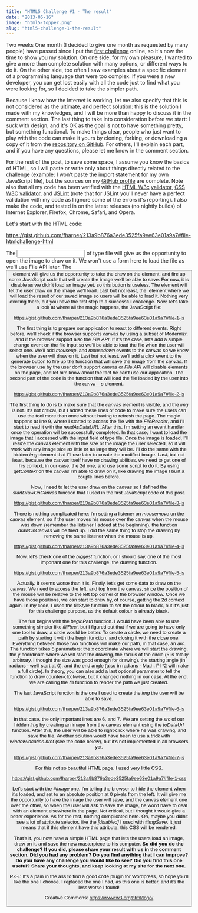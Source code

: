 ```yaml
---
title: "HTML5 Challenge #1 - The result"
date: "2013-05-16"
image: "html5-topper.png"
slug: "html5-challenge-1-the-result"
---
```


Two weeks One month (I decided to give one month as requested by many people) have passed since I put the [first challenge](https://fred.dev/html5-challenge-1-canvas-file-api/ "HTML5 challenge #1 – Canvas & File API") online, so it's now the time to show you my solution. On one side, for my own pleasure, I wanted to give a more than complete solution with many options, or different ways to do it. On the other side, too often I saw examples about a specific element of a programming language that were too complex. If you were a new developer, you can get lost easily with all the code just to find what you were looking for, so I decided to take the simpler path.

Because I know how the Internet is working, let me also specify that this is not considered as the ultimate, and perfect solution: this is the solution I made with my knowledges, and I will be more than happy to discuss it in the comment section. The last thing to take into consideration before we start: I suck with design, and it's OK as the goal is not to have something pretty, but something functional. To make things clear, people who just want to play with the code can make it yours by cloning, forking, or downloading a copy of it from the [repository on GitHub](https://github.com/fharper/HTML5challenges001-canvas_fileapi). For others, I'll explain each part, and if you have any questions, please let me know in the comment section.

For the rest of the post, to save some space, I assume you know the basics of HTML, so I will paste or write only about things directly related to the challenge (example: I won't paste the import statement for my own JavaScript file), but the sources on my [GitHub profile](https://github.com/fharper) are complete. Note also that all my code has been verified with the [HTML W3c](https://validator.w3.org/) [validator](https://validator.w3.org/), [CSS W3C](https://jigsaw.w3.org/css-validator/) [validator](https://jigsaw.w3.org/css-validator/), and [JSLint](https://www.jslint.com/) (note that for JSLint you'll never have a perfect validation with my code as I ignore some of the errors it's reporting). I also make the code, and tested in on the latest releases (no nightly builds) of Internet Explorer, Firefox, Chrome, Safari, and Opera.

Let's start with the HTML code:

https://gist.github.com/fharper/213a9b876a3ede3525fa9ee63e01a9a7#file-htmlchallenge-html

The _<input>_ of type file will give us the opportunity to open the image to draw on it. We won't use a form here to load the file as we'll use File API later. The _<button>_ element will give us the opportunity to take the draw on the _<canvas>_ element, and fire up some JavaScript code that will create the image we'll be able to save. For now, it is disable as we didn't load an image yet, so this button is useless. The _<canvas>_ element will let the user draw on the image we'll load. Last but not least, the _<img>_ element where we will load the result of our saved image so users will be able to load it. Nothing very exciting there, but you have the first step to a successful challenge. Now, let's take a look at where all the magic happens, the JavaScript file:

https://gist.github.com/fharper/213a9b876a3ede3525fa9ee63e01a9a7#file-1-js

The first thing is to prepare our application to react to different events. Right before, we'll check if the browser supports _canvas_ by using a subset of Modernizr, and if the browser support also the _File API_. If it's the case, let's add a simple change event on the file input so we'll be able to load the file when the user will select one. We'll add _mouseup_, and _mousedown_ events to the _canvas_ so we know when the user will draw on it. Last but not least, we'll add a _click_ event to the generate button to fire up the function that will save the image from the _canvas_. If the browser use by the user don't support _canvas_ or _File API_ will disable elements on the page, and let him know about the fact he can't use our application. The second part of the code is the function that will load the file loaded by the user into the _canva__s_ element.

https://gist.github.com/fharper/213a9b876a3ede3525fa9ee63e01a9a7#file-2-js

The first thing to do is to make sure that the _canvas_ element is visible, and the _img_ is not. It's not critical, but I added these lines of code to make sure the users can use the tool more than once without having to refresh the page. The magic happens at line 9, where I started to access the file with the _FileReader_, and I'll start to read it with the _readAsDataURL_. After this, I'm setting an event handler once the operation will be successfully completed. In that case, I want to load the image that I accessed with the input field of type file. Once the image is loaded, I'll resize the _canvas_ element with the size of the image the user selected, so it will work with any image size as little or as large they will be. I'll do the same with the hidden _img_ element that I'll use later to create the modified image. Last, but not least, because the _canvas_ itself have no drawing abilities, we need to get one of his context, in our case, the 2d one, and use some script to do it. By using _getContext_ on the _canvas_ I'm able to draw on it, like drawing the image I built a couple lines before.

Now, I need to let the user draw on the _canvas_ so I defined the _startDrawOnCanvas_ function that I used in the first JavaScript code of this post.

https://gist.github.com/fharper/213a9b876a3ede3525fa9ee63e01a9a7#file-3-js

There is nothing complicated here: I'm setting a listener on _mousemove_ on the _canvas_ element, so if the user moves his mouse over the _canvas_ when the mouse was down (remember the listener I added at the beginning), the function _drawOnCanvas_ will be fired up. I did the same thing to stop the drawing by removing the same listener when the mouse is up.

https://gist.github.com/fharper/213a9b876a3ede3525fa9ee63e01a9a7#file-4-js

Now, let's check one of the _biggest_ function, or I should say, one of the most important one for this challenge, the drawing function.

https://gist.github.com/fharper/213a9b876a3ede3525fa9ee63e01a9a7#file-5-js

Actually, it seems worse than it is. Firstly, let's get some data to draw on the _canvas_. We need to access the left, and top from the canvas, since the position of the mouse will be relative to the left top corner of the browser window. Once we have those positions, we can start to draw by, of course, getting the 2d context again. In my code, I used the _fillStyle_ function to set the colour to black, but it's just for this challenge purpose, as the default colour is already black.

The fun begins with the _beginPath_ function. I would have been able to use something simpler like _fillRect_, but I figured out that if we are going to have only one tool to draw, a circle would be better. To create a circle, we need to create a path by starting it with the begin function, and closing it with the close one. Everything between those two functions will make our path, in that case, an _arc_. The function takes 5 parameters: the x coordinate where we will start the drawing, the y coordinate where we will start the drawing, the radius of the circle (5 is totally arbitrary, I thought the size was good enough for drawing), the starting angle (in radians - we'll start at 0), and the end angle (also in radians - Math. PI \*2 will make a full circle). In theory, you can also add a last optional parameter to tell the function to draw counter-clockwise, but it changed nothing in our case. At the end, we are calling the _fill_ function to render the path we just created.

The last JavaScript function is the one I used to create the _img_ the user will be able to save.

https://gist.github.com/fharper/213a9b876a3ede3525fa9ee63e01a9a7#file-6-js

In that case, the only important lines are 6, and 7. We are setting the _src_ of our hidden _img_ by creating an image from the _canvas_ element using the _toDataUrl_ function. After this, the user will be able to right-click where he was drawing, and save the file. Another solution would have been to use a trick with _window.location.href_ (see the code below), but it's not implemented in all browsers yet.

https://gist.github.com/fharper/213a9b876a3ede3525fa9ee63e01a9a7#file-7-js

For this not so beautiful HTML page, I used very little CSS.

https://gist.github.com/fharper/213a9b876a3ede3525fa9ee63e01a9a7#file-1-css

Let's start with the _#image_ one. I'm telling the browser to hide the element when it's loaded, and set to an absolute position at 0 pixels from the left. It will give me the opportunity to have the image the user will save, and the canvas element one over the other, so when the user will ask to save the image, he won't have to deal with an element elsewhere in the page. Not critical, but I thought it would give a better experience. As for the rest, nothing complicated here. Oh, maybe you didn't see a lot of attribute selector, like the _\[disabled\]_ I used with _#imgSave_. It just means that if this element have this attribute, this CSS will be rendered.

That's it, you now have a simple HTML page that lets the users load an image, draw on it, and save the new masterpiece to his computer. **So did you do the challenge? If you did, please share your result with us in the comment section. Did you had any problem? Do you find anything that I can improve? Do you have any challenge you would like to see? Did you find this one useful? Share your thoughts, and keep looking at my site for the next one.**

P.-S.: It's a pain in the ass to find a good code plugin for Wordpress, so hope you'll like the one I choose. I replaced the one I had, as this one is better, and it's the less worse I found!

Creative Commons: https://www.w3.org/html/logo/
